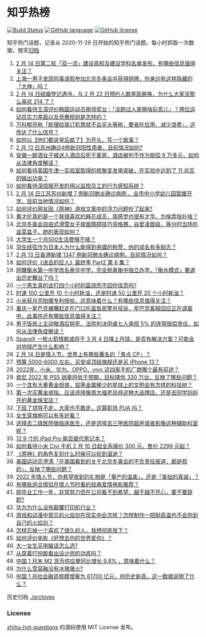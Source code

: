 # 知乎热榜
[![Build Status](https://github.com/ToWeLong/zhihu-hot-questions/workflows/CI/badge.svg)](https://github.com/ToWeLong/zhihu-hot-questions/actions)
[![GitHub language](https://img.shields.io/badge/language-golang-orange.svg)](https://golang.org/)
[![GitHub license](https://img.shields.io/github/license/ToWeLong/zhihu-hot-questions)](https://github.com/ToWeLong/zhihu-hot-questions/blob/main/LICENSE)

知乎热门话题，记录从 2020-11-29 日开始的知乎热门话题。每小时抓取一次数据，按天[归档](./archives)

<!-- BEGIN -->

1. [2 月 14 日第二轮「双一流」建设高校及建设学科名单发布，有哪些信息值得关注？](https://www.zhihu.com/question/516475589)
1. [上海一男子发现同事请假参加北京冬奥会并获得铜牌，你身边有这样隐藏的「大神」吗？](https://www.zhihu.com/question/515958013)
1. [2 月 14 日结婚登记遇冷，与 2 月 22 日预约人数差距悬殊，为什么大家没那么喜欢 214 了？](https://www.zhihu.com/question/516030131)
1. [如何看待王濛评价韩国运动员擦领奖台：「没跑过人家擦啥玩意儿」？两位运动员实力差距以及竞赛规则是怎样的？](https://www.zhihu.com/question/516233537)
1. [万科郁亮称「助理给我订机票就不会买头等舱，要省吃俭用、减少浪费」，这传达了什么信号？](https://www.zhihu.com/question/516109068)
1. [如何以【他们都说皇后疯了】为开头，写一个故事？](https://www.zhihu.com/question/402735460)
1. [2 月 13 日苏州确诊4例新冠阳性患者，目前情况如何?](https://www.zhihu.com/question/516442612)
1. [安徽一醉酒女子被送入酒店后死于客房，酒店被判不作为赔偿 9 万多元，如何从法律角度解读？](https://www.zhihu.com/question/516308978)
1. [如何看待英国牛津一实验室取得的核聚变发电突破，在实验中达到了 11 兆瓦的输出功率？](https://www.zhihu.com/question/515707912)
1. [如何看待深信服开发的用以监控员工的行为感知系统？](https://www.zhihu.com/question/516013893)
1. [2 月 14 日江苏苏州新增 7 例新冠肺炎确诊病例 ，全市中小学幼儿园暂缓开学，目前当地情况如何？](https://www.zhihu.com/question/516445647)
1. [如何评价网友因《原神》游戏文案中的浮力问题吵了起来?](https://www.zhihu.com/question/515054873)
1. [黄才伦真的是一个我很喜欢的麻花成员，我感觉也很有才华，为啥弄啥扑啥？](https://www.zhihu.com/question/298028111)
1. [北京冬奥会自由式滑雪女子坡面障碍技巧资格赛，谷爱凌晋级，等分时当场吃韭菜盒子，她的表现如何？](https://www.zhihu.com/question/516452774)
1. [大学生一个月500生活费够不够？](https://www.zhihu.com/question/516228986)
1. [羽生结弦作为日本人为什么能得到央媒的称赞，他的成名有多励志？](https://www.zhihu.com/question/516027851)
1. [2 月 13 日香港新增 1347 例新冠肺炎确诊病例，目前情况如何？](https://www.zhihu.com/question/516338711)
1. [如何评价《进击的巨人》最终季 Part2 第 6 集？](https://www.zhihu.com/question/514361393)
1. [网曝衡水第一中学改名泰华中学，完全脱离衡中独立办学，「衡水模式」要退出历史舞台了吗？](https://www.zhihu.com/question/516131720)
1. [一个男生真的会打四个小时的篮球而不回你信息吗?](https://www.zhihu.com/question/510025312)
1. [时速 100 公里开 10 个小时耗油，还是时速 50 公里开 20 个小时耗油？](https://www.zhihu.com/question/515605774)
1. [小米获月亮拍摄专利授权，这意味着什么？有哪些信息值得关注？](https://www.zhihu.com/question/515919049)
1. [重庆一星巴克被曝赶走在门口吃盒饭民警并投诉，星巴克客服回应正在调查中，此事件还有哪些信息值得关注？](https://www.zhihu.com/question/516459685)
1. [男子饭局上主动敬酒后猝死，法院判决同桌七人承担 5% 的连带赔偿责任，如何从法律角度解读？](https://www.zhihu.com/question/515769390)
1. [SpaceX 一枚火箭残骸或将于 3 月 4 日撞上月球，是否有解决方案？可能会对地球产生什么影响？](https://www.zhihu.com/question/513795791)
1. [2 月 14 日是情人节，世界上有哪些著名的「景点 CP」？](https://www.zhihu.com/question/515916748)
1. [预算 5000-6000 左右，买安卓顶级旗舰还是买 iPhone 13？](https://www.zhihu.com/question/515673479)
1. [2022年，小米、华为、OPPO、vivo 这四家手机厂商哪个最有前途？](https://www.zhihu.com/question/516191328)
1. [索尼 2022 年 PS5 销量将低于预期，目标降低 330 万台，反映了哪些问题？](https://www.zhihu.com/question/514583706)
1. [一个含有大量黄金但铁，铝等金属稀少的星球上的文明会有怎样的科技树？](https://www.zhihu.com/question/497548675)
1. [第一次买黄金戒指，应该选择像周大福老凤祥这种大品牌店，还是去同学妈妈开的黄金珠宝店？](https://www.zhihu.com/question/514726169)
1. [下班了领导不走，大家也不敢走，这算职场 PUA 吗？](https://www.zhihu.com/question/508704307)
1. [女生穿旗袍可以有多好看？](https://www.zhihu.com/question/282977849)
1. [选择去二级医院做临床医生，还是选择去三甲医院超声或者影像这种辅助科室呢？](https://www.zhihu.com/question/503122768)
1. [12.9 寸的 iPad Pro 能否替代笔记本？](https://www.zhihu.com/question/515557572)
1. [如何看待小米 Civi 手机 2 月 10 日起全系降价 300 元，售价 2299 元起？](https://www.zhihu.com/question/515575505)
1. [《原神》的角色复刻什么时候可以轮到温迪？](https://www.zhihu.com/question/515081890)
1. [美国运动员澄清「在美国看到的关于北京冬奥会的不负责任报道，都是假的」，反映了哪些问题？](https://www.zhihu.com/question/516451715)
1. [2022 年情人节，你希望收到的礼物是「量产的温柔」，还是「笨拙的真诚」？](https://www.zhihu.com/question/516235909)
1. [有哪些适合情侣在情人节时看的经典爱情电影推荐？](https://www.zhihu.com/question/267128621)
1. [刚毕业工作一年，非常努力但在公司看不到希望，越干越不开心，要不要辞职?](https://www.zhihu.com/question/516016561)
1. [华为为什么没有颠覆打印机行业？](https://www.zhihu.com/question/514118157)
1. [游戏和动漫中常见的火焰剑在现实中会怎样？怎样制作一把耐高温也不会伤到自己的火焰剑？](https://www.zhihu.com/question/511685341)
1. [怎样忘掉一个喜欢了很久的人，我想彻底放下？](https://www.zhihu.com/question/516320845)
1. [如何评价电影《好想去你的世界爱你》？](https://www.zhihu.com/question/488692400)
1. [大一女生买电脑该怎么选?](https://www.zhihu.com/question/515556104)
1. [从穿着打扮能看出设计师的功底吗？](https://www.zhihu.com/question/513440183)
1. [中国 1 月末 M2 货币供应量同比增长 9.8% ，意味着什么？](https://www.zhihu.com/question/515800403)
1. [为什么雪容融没有冰墩墩火?](https://www.zhihu.com/question/515020430)
1. [中国 1 月社会融资规模增量为 61700 亿元，创历史新高，这一数据说明了什么？](https://www.zhihu.com/question/515807474)

<!-- END -->

历史归档 [./archives](./archives)


### License
[zhihu-hot-questions](https://github.com/towelong/zhihu-hot-questions) 的源码使用 MIT License 发布。